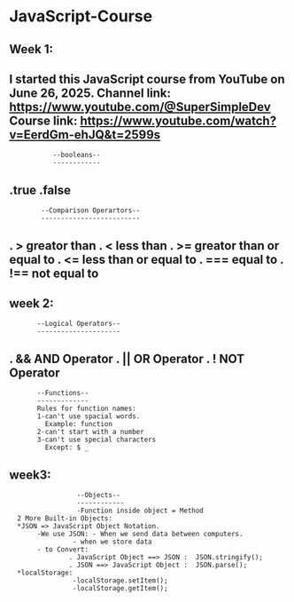 # JavaScript-Course 
Week 1:
-------
I started this JavaScript course from YouTube on June 26, 2025.
Channel link: https://www.youtube.com/@SuperSimpleDev
Course link: https://www.youtube.com/watch?v=EerdGm-ehJQ&t=2599s
---------------------------------------------------
               --booleans--
               ------------
.true
.false
---------------------------------------------------
            --Comparison Operartors--
            -------------------------
. >    greator than
. <    less than
. >=   greator than or equal to
. <=   less than or equal to
. ===  equal to
. !==  not equal to
-----------------------------------------------------
week 2:
-------
           --Logical Operators--
           ---------------------
. &&   AND Operator 
. ||   OR  Operator
. !    NOT Operator
----------------------------------------------------
           --Functions--
           -------------
           Rules for function names:
           1-can't use spacial words.
             Example: function
           2-can't start with a number
           3-can't use special characters
             Except: $ _
week3:
------
                     --Objects--
                     ------------
                     -Function inside object = Method
      2 More Built-in Objects:
      *JSON => JavaScript Object Notation.
           -We use JSON: - When we send data between computers.
                    - when we store data
           - to Convert:
                   . JavaScript Object ==> JSON :  JSON.stringify();
                   . JSON ==> JavaScript Object :  JSON.parse();
      *localStorage:
                    -localStorage.setItem();
                    -localStorage.getItem();
  